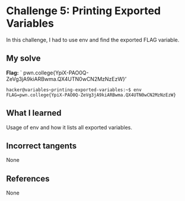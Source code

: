 # Challenge 5: Printing Exported Variables
In this challenge, I had to use env and find the exported FLAG variable.

## My solve
**Flag:** ` pwn.college{YpiX-PAO0Q-ZeVg3jA9kiARBwma.QX4UTN0wCN2MzNzEzW}’


```
hacker@variables~printing-exported-variables:~$ env
FLAG=pwn.college{YpiX-PAO0Q-ZeVg3jA9kiARBwma.QX4UTN0wCN2MzNzEzW}
```

## What I learned
Usage of env and how it lists all exported variables.

## Incorrect tangents
None

## References
None
